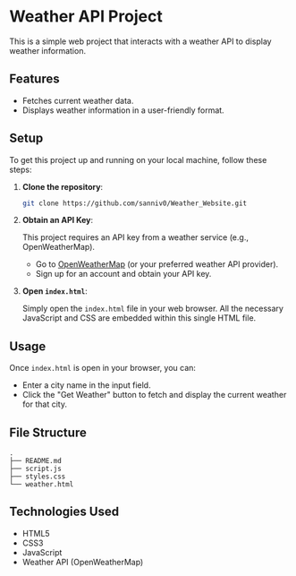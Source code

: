 # Weather API Project

This is a simple web project that interacts with a weather API to display weather information.

## Features

- Fetches current weather data.
- Displays weather information in a user-friendly format.

## Setup

To get this project up and running on your local machine, follow these steps:

1.  **Clone the repository**:

    ```bash
    git clone https://github.com/sanniv0/Weather_Website.git
    ```

2.  **Obtain an API Key**:

    This project requires an API key from a weather service (e.g., OpenWeatherMap). 
    - Go to [OpenWeatherMap](https://openweathermap.org/api) (or your preferred weather API provider).
    - Sign up for an account and obtain your API key.

3.  **Open `index.html`**:

    Simply open the `index.html` file in your web browser. All the necessary JavaScript and CSS are embedded within this single HTML file.

## Usage

Once `index.html` is open in your browser, you can:

- Enter a city name in the input field.
- Click the "Get Weather" button to fetch and display the current weather for that city.

## File Structure

```
. 
├── README.md
├── script.js
├── styles.css
└── weather.html
```
## Technologies Used

- HTML5
- CSS3
- JavaScript
- Weather API (OpenWeatherMap)

